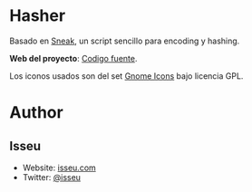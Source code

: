 Hasher
======

Basado en [Sneak], un script sencillo para encoding y hashing. 

**Web del proyecto**: [Codigo fuente][Source Code].

Los iconos usados son del set [Gnome Icons] bajo licencia GPL. 

# Author

## Isseu 
* Website: [isseu.com]  
* Twitter: [@isseu]  
 
[Gnome Icons]: http://art.gnome.org/themes/icon
[Sneak]: http://snarkles.net/scripts/sneak/sneak.php
[Source Code]: https://github.com/isseu/Sneak
[isseu.com]: http://www.isseu.com
[@isseu]: http://twitter.com/isseu
